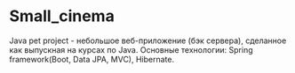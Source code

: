 # Small_cinema

Java pet project - небольшое веб-приложение (бэк сервера), сделанное как выпускная на курсах по Java. Основные технологии: Spring framework(Boot, Data JPA, MVC), Hibernate.
